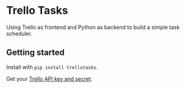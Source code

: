 # Trello Tasks

Using Trello as frontend and Python as backend to build a simple task scheduler.

## Getting started

Install with `pip install trellotasks`.

Get your [Trello API key and secret](https://trello.com/1/appKey/generate).
